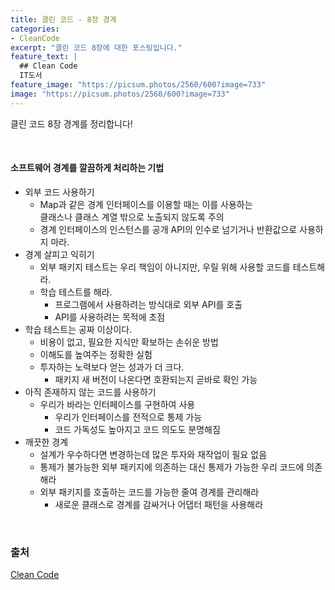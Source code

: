 ```yaml
---
title: 클린 코드 - 8장 경계
categories:
- CleanCode
excerpt: "클린 코드 8장에 대한 포스팅입니다."
feature_text: |
  ## Clean Code
  IT도서
feature_image: "https://picsum.photos/2560/600?image=733"
image: "https://picsum.photos/2560/600?image=733"
---
```

클린 코드 8장 경계를 정리합니다!

<br>

#### 소프트웨어 경계를 깔끔하게 처리하는 기법
- 외부 코드 사용하기
	- Map과 같은 경계 인터페이스를 이용할 때는 이를 사용하는<br>클래스나 클래스 계열 밖으로 노출되지 않도록 주의
	- 경계 인터페이스의 인스턴스를 공개 API의 인수로 넘기거나 반환값으로 사용하지 마라.
- 경계 살피고 익히기
	- 외부 패키지 테스트는 우리 책임이 아니지만, 우릴 위해 사용할 코드를 테스트해라.
	- 학습 테스트를 해라.
		- 프로그램에서 사용하려는 방식대로 외부 API를 호출
		- API를 사용하려는 목적에 초점
- 학습 테스트는 공짜 이상이다.
	- 비용이 없고, 필요한 지식만 확보하는 손쉬운 방법
	- 이해도를 높여주는 정확한 실험
	- 투자하는 노력보다 얻는 성과가 더 크다.
		- 패키지 새 버전이 나온다면 호환되는지 곧바로 확인 가능
- 아직 존재하지 않는 코드를 사용하기
	- 우리가 바라는 인터페이스를 구현하여 사용
		- 우리가 인터페이스를 전적으로 통제 가능
		- 코드 가독성도 높아지고 코드 의도도 분명해짐
- 깨끗한 경계
	- 설계가 우수하다면 변경하는데 많은 투자와 재작업이 필요 없음
	- 통제가 불가능한 외부 패키지에 의존하는 대신 통제가 가능한 우리 코드에 의존해라
	- 외부 패키지를 호출하는 코드를 가능한 줄여 경계를 관리해라
		- 새로운 클래스로 경계를 감싸거나 어댑터 패턴을 사용해라

<br>

### 출처
[Clean Code](https://book.naver.com/bookdb/book_detail.nhn?bid=7390287) 
